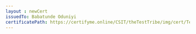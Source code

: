 ```yaml
--- 
layout : newCert 
issuedTo: Babatunde Oduniyi
certificatePath: https://certifyme.online/CSIT/theTestTribe/img/cert/TestFlix/BabatundeOduniyi_4b6c6.png
--- 
```

